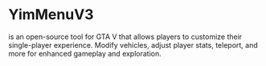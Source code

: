 # YimMenuV3
is an open-source tool for GTA V that allows players to customize their single-player experience. Modify vehicles, adjust player stats, teleport, and more for enhanced gameplay and exploration.
